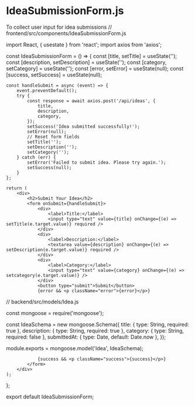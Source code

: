 # IdeaSubmissionForm.js
To collect user input for idea submissions
// frontend/src/components/IdeaSubmissionForm.js

import React, { usestate } from 'react';
import axios from 'axios';

const IdeaSubmissionForm = () => {
    const [title, setTitle] = useState('');
    const [description, setDescription] = useState('');
    const [category, setCategory] = useState('');
    const [error, setError] = useState(null);
    const [success, setSuccess] = useState(null);

    const handleSubmit = async (event) => {
        event.preventDefault();
        try {
            const response = await axios.post('/api/ideas', {
                title,
                description,
                category,
            });
            setSuccess('Idea submitted successfully!');
            setError(null);
            // Reset form fields
            setTitle('');
            setDescription('');
            setCategory('');
        } catch (err) {
            setError('Failed to submit idea. Please try again.');
            setSuccess(null);
        }
    };

    return (
        <div>
            <h2>Submit Your Idea</h2>
            <form onSubmit={handleSubmit}>
                <div>
                    <label>Title:</label>
                    <input type="text" value={title} onChange={(e) => setTitle(e.target.value)} required />
                </div>
                <div>
                    <label>Description:</label>
                    <textarea value={description} onChange={(e) => setDescription(e.target.value)} required />
                </div>
                <div>
                    <label>Category:</label>
                    <input type="text" value={category} onChange={(e) => setcategory(e.target.value)} />
                </div>
                <button type="submit">Submit</button>
                {error && <p className="error">{error}</p>}

// backend/src/models/Idea.js

const mongoose = require('mongoose');

const IdeaSchema = new mongoose.Schema({
    title: { type: String, required: true },
    description: { type: String, required: true },
    category: { type: String, required: false },
    submittedAt: { type: Date, default: Date.now },
});

module.exports = mongoose.model('Idea', IdeaSchema);

                
                {success && <p className="success">{success}</p>}
            </form>
        </div>
    );
};

export default IdeaSubmissionForm;
